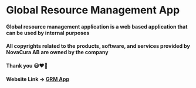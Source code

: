 # Global Resource Management App

#### Global resource management application is a web based application that can be used by internal purposes

#### All copyrights related to the products, software, and services provided by NovaCura AB are owned by the company

#### Thank you 😃❤️💙

#### Website Link -> [GRM App](https://lustrous-croquembouche-1116b9.netlify.app/index.html)

